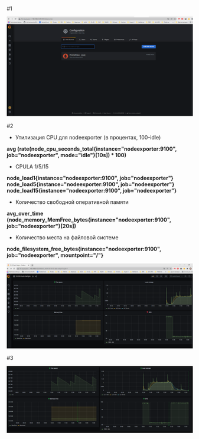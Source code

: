 #1

![img.png](img.png)

#2

- Утилизация CPU для nodeexporter (в процентах, 100-idle) 

**avg (rate(node_cpu_seconds_total{instance="nodeexporter:9100", job="nodeexporter", mode="idle"}[10s]) * 100)**

- CPULA 1/5/15

**node_load1{instance="nodeexporter:9100", job="nodeexporter"}**
**node_load5{instance="nodeexporter:9100", job="nodeexporter"}**
**node_load15{instance="nodeexporter:9100", job="nodeexporter"}**

- Количество свободной оперативной памяти

**avg_over_time (node_memory_MemFree_bytes{instance="nodeexporter:9100", job="nodeexporter"}[20s])**

- Количество места на файловой системе

**node_filesystem_free_bytes{instance="nodeexporter:9100", job="nodeexporter", mountpoint="/"}**


![img_1.png](img_1.png)


#3

![img_2.png](img_2.png)